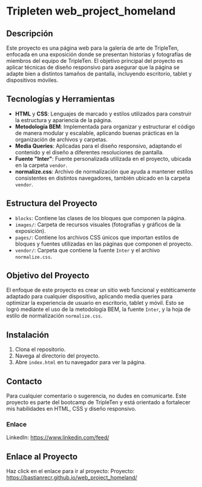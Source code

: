 # Tripleten web_project_homeland

## Descripción

Este proyecto es una página web para la galería de arte de TripleTen, enfocada en una exposición donde se presentan historias y fotografías de miembros del equipo de TripleTen. El objetivo principal del proyecto es aplicar técnicas de diseño responsivo para asegurar que la página se adapte bien a distintos tamaños de pantalla, incluyendo escritorio, tablet y dispositivos móviles.

## Tecnologías y Herramientas

- **HTML** y **CSS**: Lenguajes de marcado y estilos utilizados para construir la estructura y apariencia de la página.
- **Metodología BEM**: Implementada para organizar y estructurar el código de manera modular y escalable, aplicando buenas prácticas en la organización de archivos y carpetas.
- **Media Queries**: Aplicadas para el diseño responsivo, adaptando el contenido y el diseño a diferentes resoluciones de pantalla.
- **Fuente "Inter"**: Fuente personalizada utilizada en el proyecto, ubicada en la carpeta `vendor`.
- **normalize.css**: Archivo de normalización que ayuda a mantener estilos consistentes en distintos navegadores, también ubicado en la carpeta `vendor`.

## Estructura del Proyecto

- `blocks`: Contiene las clases de los bloques que componen la página.
- `images/`: Carpeta de recursos visuales (fotografías y gráficos de la exposición).
- `pages/`: Contiene los archivos CSS únicos que importan estilos de bloques y fuentes utilizadas en las páginas que componen el proyecto.
- `vendor/`: Carpeta que contiene la fuente `Inter` y el archivo `normalize.css`.

## Objetivo del Proyecto

El enfoque de este proyecto es crear un sitio web funcional y estéticamente adaptado para cualquier dispositivo, aplicando media queries para optimizar la experiencia de usuario en escritorio, tablet y móvil. Esto se logró mediante el uso de la metodología BEM, la fuente `Inter`, y la hoja de estilo de normalización `normalize.css`.

## Instalación

1. Clona el repositorio.
2. Navega al directorio del proyecto.
3. Abre `index.html` en tu navegador para ver la página.

## Contacto

Para cualquier comentario o sugerencia, no dudes en comunicarte. Este proyecto es parte del bootcamp de TripleTen y está orientado a fortalecer mis habilidades en HTML, CSS y diseño responsivo.

### Enlace

LinkedIn: https://www.linkedin.com/feed/

## Enlace al Proyecto

Haz click en el enlace para ir al proyecto: Proyecto: https://bastianrecr.github.io/web_project_homeland/
